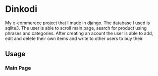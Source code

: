 # Dinkodi
My e-commerece project that I made in django. The database I used is sqlite3. The user is able to scroll main page, search for product using phrases and categories. After creating an acount the user is able to add, edit and delete their own items and write to other users to buy their.
## Usage
### Main Page
